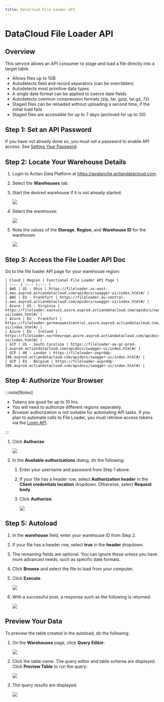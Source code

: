 ```yaml
---
title: DataCloud File Loader API
---
```

# DataCloud File Loader API

## Overview

This service allows an API consumer to stage and load a file directly into a target table.

* Allows files up to 1GB
* Autodetects field and record separators (can be overridden)
* Autodetects most primitive data types
* A single date format can be applied to coerce date fields
* Autodetects common compression formats (zip, tar, gzip, tar.gz, 7z)
* Staged files can be reloaded without uploading a second time, if the initial load fails
* Staged files are accessible for up to 7 days (archived for up to 30)

## Step 1: Set an API Password

If you have not already done so, you must set a password to enable API access. See [Setting Your Password](../../editing-your-profile#setting-your-password).

## Step 2: Locate Your Warehouse Details

1. Login to Actian Data Platform at https://avalanche.actiandatacloud.com.
2. Select the **Warehouses** tab.
3. Start the desired warehouse if it is not already started:

   ![](/img/Warehouse-Start.png)
4. Select the warehouse:

   ![](/img/Warehouse-Select.png)
5. Note the values of the  **Storage**, **Region**, and **Warehouse ID** for the warehouse:

   ![](/img/Warehouse-Details.png)

## Step 3: Access the File Loader API Doc

Go to the file loader API page for your warehouse region:

    | Cloud | Region | Functional File Loader API Page |
    | :--- | :--- |:--- |
    | AWS | US - Ohio | https://fileloader.us-east-2.aws.avprod.actiandatacloud.com/apidocs/swagger-ui/index.html#/ |
    | AWS | EU - Frankfurt | https://fileloader.eu-central-1.aws.avprod.actiandatacloud.com/apidocs/swagger-ui/index.html#/ |
    | Azure | US - Virginia | https://fileloader.eastus2.azure.avprod.actiandatacloud.com/apidocs/swagger-ui/index.html#/ |
    | Azure | EU - Frankfurt | https://fileloader.germanywestcentral.azure.avprod.actiandatacloud.com/apidocs/swagger-ui/index.html#/ |
    | Azure | EU - Ireland | https://fileloader.northeurope.azure.avprod.actiandatacloud.com/apidocs/swagger-ui/index.html#/ |
    | GCP | US - South Carolina | https://fileloader-av-gc-prod-2.avprod.actiandatacloud.com/apidocs/swagger-ui/index.html#/ |
    | GCP | UK - London | https://fileloader-avprddp-190.avprod.actiandatacloud.com/apidocs/swagger-ui/index.html#/ |
    | GCP | EU - Belgium | https://fileloader-avprddp-200.avprod.actiandatacloud.com/apidocs/swagger-ui/index.html#/ |

## Step 4: Authorize Your Browser

:::note[Notes]
* Tokens are good for up to 10 hrs.
* You will need to authorize different regions separately.
* Browser authorization is not suitable for automating API tasks. If you plan to automate calls to File Loader, you must retrieve access tokens via the [Login API](https://console.im.actiandatacloud.com/apidocs/?urls.primaryName=Accounts%20and%20Users#/%40Login/login).


:::

1. Click **Authorize**:

   ![](/img/Authorize-Button.png)
2. In the **Available authorizations** dialog, do the following:
   1. Enter your username and password from Step 1 above.
   2. If your file has a header row, select **Authorization header** in the **Client credentials location** dropdown. Otherwise, select **Request body**.
   3. Click **Authorize**:

       ![](/img/Authorize-Dialog.png)

## Step 5: Autoload

1. In the **warehouse** field, enter your warehouse ID from Step 2.  
2. If your file has a header row, select **true** in the **header** dropdown.
3. The remaining fields are optional. You can ignore these unless you have more advanced needs, such as specific date formats.
4. Click **Browse** and select the file to load from your computer.
5. Click **Execute**.

   ![](/img/File-Loader-API-Page.png)
6. With a successful post, a response such as the following is returned:

   ![](/img/File-Loader-API-Page-Success.png)

## Preview Your Data

To preview the table created in the autoload, do the following:

1. On the **Warehouses** page, click **Query Editor**:

     ![](/img/Query-Editor1.png)
2. Click the table name. The query editor and table schema are displayed. Click **Preview Table** to run the query:

     ![](/img/Query-Editor2.png)
3. The query results are displayed:

     ![](/img/Query-Editor3.png)
